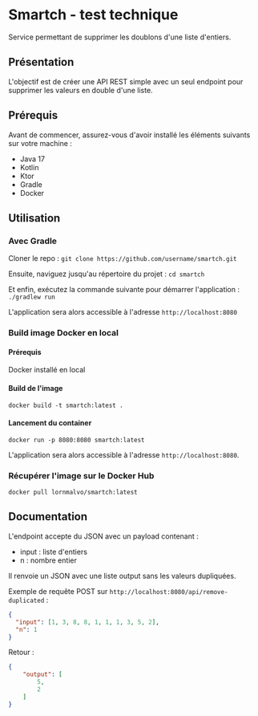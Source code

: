
# Smartch - test technique

Service permettant de supprimer les doublons d'une liste d'entiers.

## Présentation
L'objectif est de créer une API REST simple avec un seul endpoint pour supprimer les valeurs en double d'une liste.

## Prérequis

Avant de commencer, assurez-vous d'avoir installé les éléments suivants sur votre machine :

- Java 17
- Kotlin
- Ktor
- Gradle
- Docker

## Utilisation
### Avec Gradle

Cloner le repo : `git clone https://github.com/username/smartch.git`

Ensuite, naviguez jusqu'au répertoire du projet : `cd smartch`

Et enfin, exécutez la commande suivante pour démarrer l'application : `./gradlew run`

L'application sera alors accessible à l'adresse `http://localhost:8080`

### Build image Docker en local

#### Prérequis

Docker installé en local

#### Build de l'image

`docker build -t smartch:latest .`

#### Lancement du container

`docker run -p 8080:8080 smartch:latest`


L'application sera alors accessible à l'adresse `http://localhost:8080`.

### Récupérer l'image sur le Docker Hub

`docker pull lornmalvo/smartch:latest`

## Documentation

L'endpoint accepte du JSON avec un payload contenant :

- input : liste d'entiers
- n : nombre entier

Il renvoie un JSON avec une liste output sans les valeurs dupliquées.

Exemple de requête POST sur `http://localhost:8080/api/remove-duplicated` :

```json
{
  "input": [1, 3, 8, 8, 1, 1, 1, 3, 5, 2],
  "n": 1 
}
```

Retour :

```json
{
    "output": [
        5,
        2
    ]
}
```